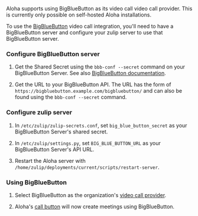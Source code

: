 Aloha supports using BigBlueButton as its video call video call
provider. This is currently only possible on self-hosted Aloha
installations.

To use the [BigBlueButton](https://bigbluebutton.org/) video call
integration, you'll need to have a BigBlueButton server and
configure your zulip server to use that BigBlueButton server.

### Configure BigBlueButton server

1. Get the Shared Secret using the `bbb-conf --secret` command on your
   BigBlueButton Server. See also
   [BigBlueButton documentation](https://docs.bigbluebutton.org/admin/customize.html#extract-the-shared-secret).

1. Get the URL to your BigBlueButton API. The URL has the form of
   `https://bigbluebutton.example.com/bigbluebutton/` and can also be
   found using the `bbb-conf --secret` command.

### Configure zulip server

1. In `/etc/zulip/zulip-secrets.conf`, set `big_blue_button_secret`
   as your BigBlueButton Server's shared secret.

1. In `/etc/zulip/settings.py`, set `BIG_BLUE_BUTTON_URL`
   as your BigBlueButton Server's API URL.

1. Restart the Aloha server with
   `/home/zulip/deployments/current/scripts/restart-server`.

### Using BigBlueButton

1. Select BigBlueButton as the organization's [video call provider](/help/start-a-call#changing-your-organizations-video-call-provider).

1. Aloha's [call button](/help/start-a-call) will now create meetings
   using BigBlueButton.
